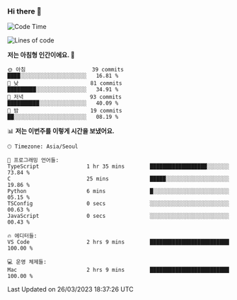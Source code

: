 ### Hi there 👋

<!--START_SECTION:waka-->
![Code Time](http://img.shields.io/badge/Code%20Time-94%20hrs%205%20mins-blue)

![Lines of code](https://img.shields.io/badge/%EC%A0%80%EB%8A%94%20%EC%97%AC%ED%83%9C%EA%B9%8C%EC%A7%80%20-11.2%20million%20%EC%A4%84%EC%9D%98%20%EC%BD%94%EB%93%9C%EB%A5%BC%20%EC%9E%91%EC%84%B1%ED%96%88%EC%96%B4%EC%9A%94.-blue)

**저는 아침형 인간이에요. 🐤** 

```text
🌞 아침                     39 commits          ████░░░░░░░░░░░░░░░░░░░░░   16.81 % 
🌆 낮　                     81 commits          █████████░░░░░░░░░░░░░░░░   34.91 % 
🌃 저녁                     93 commits          ██████████░░░░░░░░░░░░░░░   40.09 % 
🌙 밤　                     19 commits          ██░░░░░░░░░░░░░░░░░░░░░░░   08.19 % 
```


📊 **저는 이번주를 이렇게 시간을 보냈어요.** 

```text
🕑︎ Timezone: Asia/Seoul

💬 프로그래밍 언어들: 
TypeScript               1 hr 35 mins        ██████████████████░░░░░░░   73.84 % 
C                        25 mins             █████░░░░░░░░░░░░░░░░░░░░   19.86 % 
Python                   6 mins              █░░░░░░░░░░░░░░░░░░░░░░░░   05.15 % 
TSConfig                 0 secs              ░░░░░░░░░░░░░░░░░░░░░░░░░   00.63 % 
JavaScript               0 secs              ░░░░░░░░░░░░░░░░░░░░░░░░░   00.43 % 

🔥 에디터들: 
VS Code                  2 hrs 9 mins        █████████████████████████   100.00 % 

💻 운영 체제들: 
Mac                      2 hrs 9 mins        █████████████████████████   100.00 % 
```


 Last Updated on 26/03/2023 18:37:26 UTC
<!--END_SECTION:waka-->
